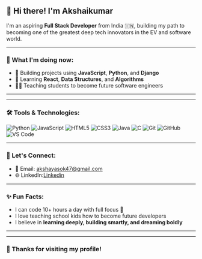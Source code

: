## 👋 Hi there! I'm Akshaikumar

I'm an aspiring **Full Stack Developer** from India 🇮🇳, building my path to becoming one of the greatest deep tech innovators in the EV and software world.

---

### 🚀 What I'm doing now:
- 🔧 Building projects using **JavaScript**, **Python**, and **Django**
- 🌱 Learning **React**, **Data Structures**, and **Algorithms**
- 🧑‍🏫 Teaching students to become future software engineers

---

---


### 🛠️ Tools & Technologies:
![Python](https://img.shields.io/badge/-Python-333?style=flat&logo=python)
![JavaScript](https://img.shields.io/badge/-JavaScript-333?style=flat&logo=javascript)
![HTML5](https://img.shields.io/badge/-HTML5-333?style=flat&logo=html5)
![CSS3](https://img.shields.io/badge/-CSS3-333?style=flat&logo=css3)
![Java](https://img.shields.io/badge/-Java-333?style=flat&logo=java)
![C](https://img.shields.io/badge/-C-333?style=flat&logo=)
![Git](https://img.shields.io/badge/-Git-333?style=flat&logo=git)
![GitHub](https://img.shields.io/badge/-GitHub-333?style=flat&logo=github)
![VS Code](https://img.shields.io/badge/-VSCode-333?style=flat&logo=visualstudiocode)


---

### 💬 Let's Connect:
- 📧 Email: akshayasok47@gmail.com
- 🌐 LinkedIn:[Linkedin](https://www.linkedin.com/in/akshaee)

---

### ✨ Fun Facts:
- I can code 10+ hours a day with full focus 🎯
- I love teaching school kids how to become future developers
- I believe in **learning deeply, building smartly, and dreaming boldly**

---
---

### 🙏 Thanks for visiting my profile!
